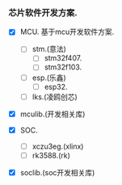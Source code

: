 ### 芯片软件开发方案.

- [x] MCU.
基于mcu开发软件方案.
  - [ ] stm.(意法)
    - [ ] stm32f407.
    - [ ] stm32f103.
  - [ ] esp.(乐鑫)
    - [ ] esp32.
  - [ ] lks.(凌鸥创芯)
- [x] mculib.(开发相关库)


- [x] SOC.
  - [ ] xczu3eg.(xlinx)
  - [ ] rk3588.(rk)
- [x] soclib.(soc开发相关库)